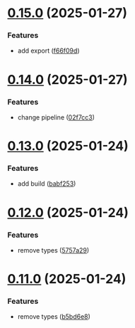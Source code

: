 # [0.15.0](https://github.com/barbaraschiavinato/accelerator-component-library/compare/v0.14.0...v0.15.0) (2025-01-27)


### Features

* add export ([f66f09d](https://github.com/barbaraschiavinato/accelerator-component-library/commit/f66f09dc6d0cf8ea973060c12c03d63bff7a3ecf))



# [0.14.0](https://github.com/barbaraschiavinato/accelerator-component-library/compare/v0.13.0...v0.14.0) (2025-01-27)


### Features

* change pipeline ([02f7cc3](https://github.com/barbaraschiavinato/accelerator-component-library/commit/02f7cc3321b2e693ebe4f30d5837374adc0f21e0))



# [0.13.0](https://github.com/barbaraschiavinato/accelerator-component-library/compare/v0.12.0...v0.13.0) (2025-01-24)


### Features

* add build ([babf253](https://github.com/barbaraschiavinato/accelerator-component-library/commit/babf253961ae3a4ff7919be11bf548404ceeb16e))



# [0.12.0](https://github.com/barbaraschiavinato/accelerator-component-library/compare/v0.11.0...v0.12.0) (2025-01-24)


### Features

* remove types ([5757a29](https://github.com/barbaraschiavinato/accelerator-component-library/commit/5757a29e9a6a0d1b9c776127a29bbef88a6972db))



# [0.11.0](https://github.com/barbaraschiavinato/accelerator-component-library/compare/v0.10.0...v0.11.0) (2025-01-24)


### Features

* remove types ([b5bd6e8](https://github.com/barbaraschiavinato/accelerator-component-library/commit/b5bd6e8d407bae5975d7e7e3bd98bd4e410b9628))



